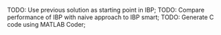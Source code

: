 TODO: Use previous solution as starting point in IBP;
TODO: Compare performance of IBP with naive approach to IBP smart;
TODO: Generate C code using MATLAB Coder;